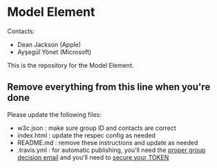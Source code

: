 
# Model Element

Contacts:
* Dean Jackson (Apple)
* Ayşegül Yönet (Microsoft)

This is the repository for the Model Element.

## Remove everything from this line when you're done

Please update the following files:

* w3c.json : make sure group ID and contacts are correct
* index.html : update the respec config as needed
* README.md : remove these instructions and update as needed
* .travis.yml : for automatic publishing, you'll need the [proper group decision email](https://github.com/w3c/echidna/wiki/How-to-use-Echidna-with-ReSpec-and-GitHub#working-group-approval) and you'll need to [secure your TOKEN](https://github.com/w3c/echidna/wiki/How-to-use-Echidna-with-ReSpec-and-GitHub#working-group-approval)
